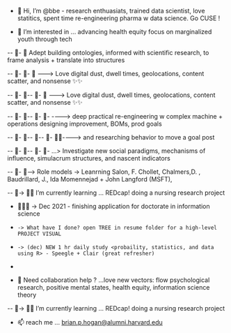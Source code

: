 - 👋 Hi, I’m @bbe  - research enthuasiats, trained data scientist, love statitics, spent time re-engineering pharma w data science. Go CUSE !

- 👀 I’m interested in ... advancing health equity focus on marginalized youth through tech  

-- 👀- 👀  Adept building ontologies, informed with scientific research, to frame analysis + translate into structures  

-- 👀- 👀-  👀 ---> Love digital dust, dwell times, geolocations, content scatter, and nonsense  ✨✨  

-- 👀- 👀-- 👀- 👀 ---> Love digital dust, dwell times, geolocations, content scatter, and nonsense  ✨✨  

-- 👀- 👀-- 👀- 👀- ----> deep practical re-engineering w complex machine + operations designing improvement, BOMs, prod goals 

-- 👀- 👀-- 👀-- 👀- 👀✨----> and researching behavior to move a goal post  

-- 👀- 👀-- 👀- 👀- ...> Investigate new social paradigms, mechanisms of influence, simulacrum structures, and nascent indicators  

-- 👀- 👀--> Role models -> Leanrning Salon, F. Chollet, Chalmers,D. , Baudrillard, J., Ida Momennejad + John Langford (MSFT), 

-- 👀-> 🌱✨ I’m currently learning ... REDcap! doing a nursing research project

- 🌱✨✨ -> Dec 2021 - finishing application for doctorate in information science  

-     -> What have I done? open TREE in resume folder for a high-level PROJECT VISUAL
-     -> (dec) NEW 1 hr daily study <probaility, statistics, and data using R> - Speegle + Clair (great refresher)  
-     
- 💞️ Need collaboration help ? ...love new vectors: flow psychological research, positive mental states, health equity, information science theory  

-- 👀-> 🌱✨ I’m currently learning ... REDcap! doing a nursing research project
- 📫 reach me ... brian.p.hogan@alumni.harvard.edu  

<!---
bbe2/bbe2 is a ✨ special ✨ repository because its `README.md` (this file) appears on your GitHub profile.
You can click the Preview link to take a look at your changes.
--->
